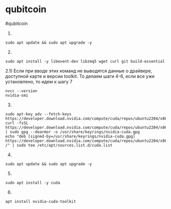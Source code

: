 # qubitcoin

#qubitcoin

1)
```
sudo apt update && sudo apt upgrade -y
```

2)
```
sudo apt install -y libevent-dev libzmq5 wget curl git build-essential
```

2.1) Если при вводе этих команд не выводятся данные о драйвере, доступной карте и версии toolkit. То делаем шаги 4-6, если все уже установлено, то идем к шагу 7
```
nvcc --version
nvidia-smi
```

3)
```
sudo apt-key adv --fetch-keys https://developer.download.nvidia.com/compute/cuda/repos/ubuntu2204/x86_64/3bf863cc.pub
curl -fsSL https://developer.download.nvidia.com/compute/cuda/repos/ubuntu2204/x86_64/3bf863cc.pub | sudo gpg --dearmor -o /usr/share/keyrings/nvidia-cuda.gpg
echo "deb [signed-by=/usr/share/keyrings/nvidia-cuda.gpg] https://developer.download.nvidia.com/compute/cuda/repos/ubuntu2204/x86_64/ /" | sudo tee /etc/apt/sources.list.d/cuda.list
```

4)
```
sudo apt update && sudo apt upgrade -y
```

5)
```
sudo apt install -y cuda
```

6)
```
apt install nvidia-cuda-toolkit
```
